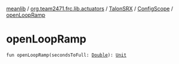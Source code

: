 [meanlib](../../../index.md) / [org.team2471.frc.lib.actuators](../../index.md) / [TalonSRX](../index.md) / [ConfigScope](index.md) / [openLoopRamp](./open-loop-ramp.md)

# openLoopRamp

`fun openLoopRamp(secondsToFull: `[`Double`](https://kotlinlang.org/api/latest/jvm/stdlib/kotlin/-double/index.html)`): `[`Unit`](https://kotlinlang.org/api/latest/jvm/stdlib/kotlin/-unit/index.html)